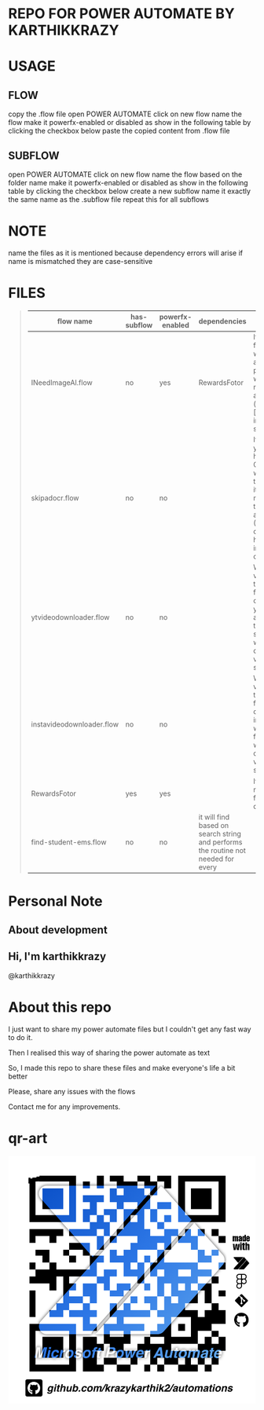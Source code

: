# REPO FOR POWER AUTOMATE BY KARTHIKKRAZY


# USAGE

## FLOW

copy the .flow file
open POWER AUTOMATE
click on new flow
name the flow 
make it powerfx-enabled or disabled as show in the following table
    by clicking the checkbox below
paste the copied content from .flow file
## SUBFLOW

open POWER AUTOMATE
click on new flow
name the flow based on the folder name
make it powerfx-enabled or disabled as show in the following table
    by clicking the checkbox below
create a new subflow 
name it exactly the same name as the .subflow file
repeat this for all subflows
# NOTE

name the files as it is mentioned 
because dependency errors will arise 
if name is mismatched
they are case-sensitive
# FILES

> |flow name	|has-subflow|powerfx-enabled	|dependencies	| work|
> |------------------------	|-----	|-----	|--------------	|-----|
> | INeedImageAI.flow      	| no  	| yes 	| RewardsFotor 	| It will open a new fotor account. with a fake email and password.And it will then claim the rewards for you automatically.(https://fotor.com)[fotor] is an ai image generation service website.
> | skipadocr.flow         	| no  	| no  	|              	| It will skip ads in youtube with the help of OCR.meaning it will recognise the text skip and then it will click it by moving the cursor to the skip just like a human would.(Warning: it will click anything that has the word skip in it.Use with caution)
> | ytvideodownloader.flow 	| no  	| no  	|              	|When a youtube video is playing in the current tab in foreground, it will copy the link of youtube video and it will go to the ssyoutube.com website and it will download the video from that site
> | instavideodownloader.flow 	| no  	| no  	|              	|When a insta video is playing in the current tab in foreground, it will copy the link of insta video and it will go to the fastdl.com website and it will download the video from that site
> | RewardsFotor           	| yes 	| yes 	|              	|It will claim the rewards from the fotor.com site quickly
> | find-student-ems.flow      	| no 	| no	|   it will find based on search string and performs the routine not needed for every 

# Personal Note

## About development

## Hi, I'm karthikkrazy

@karthikkrazy

# About this repo

I just want to share my power automate files but I couldn't get any fast way to do it.

Then I realised this way of sharing the power automate as text

So, I made this repo to share these files and make everyone's life a bit better

Please, share any issues with the flows

Contact me for any improvements.
# qr-art
![qr code](/qr.png "my qr art\n  hope you like it!")
